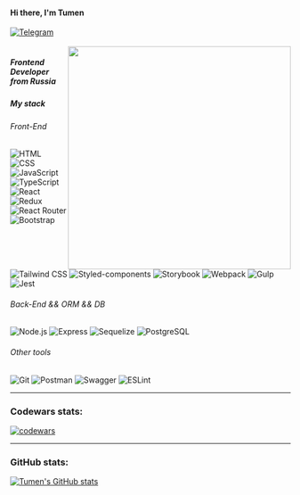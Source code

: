 #### Hi there, I'm Tumen

<div id="socials" align="left">
	<a href="https://t.me/TumenDambaev">
		<img src="https://img.shields.io/badge/Telegram-53B5CA?style=for-the-badge&logo=telegram&logoColor=355981" alt="Telegram"/>
	</a>
</div>
<br>

<img align='right' src="https://media.giphy.com/media/836HiJc7pgzy8iNXCn/giphy.gif" width="400" />

##### Frontend Developer from Russia

##### My stack

###### Front-End
![HTML](https://img.shields.io/badge/HTML5-E34F26.svg?style=flat&amp;logo=HTML5&amp;logoColor=white)
![CSS](https://img.shields.io/badge/CSS3-1572B6.svg?style=flat&amp;logo=CSS3&amp;logoColor=white)
![JavaScript](https://img.shields.io/badge/JavaScript-F7DF1E.svg?style=flat&amp;logo=JavaScript&amp;logoColor=black)
![TypeScript](https://img.shields.io/badge/TypeScript-3178C6.svg?style=flat&amp;logo=TypeScript&amp;logoColor=white)
![React](https://img.shields.io/badge/React-61DAFB.svg?style=flat&amp;logo=React&amp;logoColor=black)
![Redux](https://img.shields.io/badge/Redux-764ABC.svg?style=flat&amp;logo=Redux&amp;logoColor=white)
![React Router](https://img.shields.io/badge/React%20Router-CA4245.svg?style=flat&amp;logo=React-Router&amp;logoColor=white)
![Bootstrap](https://img.shields.io/badge/Bootstrap-7952B3.svg?style=flat&amp;logo=Bootstrap&amp;logoColor=white)
![Tailwind CSS](https://img.shields.io/badge/Tailwind%20CSS-06B6D4.svg?style=flat&amp;logo=Tailwind-CSS&amp;logoColor=white)
![Styled-components](https://img.shields.io/badge/Styled%E2%80%93components-DB7093.svg?style=flat&amp;logo=Styled-components&amp;logoColor=black)
![Storybook](https://img.shields.io/badge/Storybook-FF4785.svg?style=flat&amp;logo=Storybook&amp;logoColor=white)
![Webpack](https://img.shields.io/badge/Webpack-8DD6F9.svg?style=flat&amp;logo=Webpack&amp;logoColor=white)
![Gulp](https://img.shields.io/badge/Gulp-CF4647.svg?style=flat&amp;logo=Gulp&amp;logoColor=white)
![Jest](https://img.shields.io/badge/Jest-C21325.svg?style=flat&amp;logo=Jest&amp;logoColor=white)



###### Back-End && ORM && DB

![Node.js](https://img.shields.io/badge/Node.js-339933.svg?style=flat&amp;logo=Node.js&amp;logoColor=white)
![Express](https://img.shields.io/badge/Express-339933.svg?style=flat&amp;logo=Express&amp;logoColor=000000)
![Sequelize](https://img.shields.io/badge/Sequelize-222222.svg?style=flat&amp;logo=Sequelize&amp;logoColor=61DAFB)
![PostgreSQL](https://img.shields.io/badge/PostgresSQL-DCDCDC.svg?style=flat&amp;logo=PostgreSQL&amp;logoColor=4169E1)

###### Other tools
![Git](https://img.shields.io/badge/Git-F05032.svg?style=flat&amp;logo=Git&amp;logoColor=white)
![Postman](https://img.shields.io/badge/Postman-FF6C37.svg?style=flat&amp;logo=Postman&amp;logoColor=white)
![Swagger](https://img.shields.io/badge/Swagger-85EA2D.svg?style=flat&amp;logo=Swagger&amp;logoColor=white)
![ESLint](https://img.shields.io/badge/ESLint-4B32C3.svg?style=flat&amp;logo=ESLint&amp;logoColor=white)

---
### Codewars stats:
<a href="https://www.codewars.com/" target="blank"><img alt="codewars" src="https://www.codewars.com/users/dtumen/badges/large"></a>

---
### GitHub stats:
[![Tumen's GitHub stats](https://github-readme-stats.vercel.app/api?username=dtumen&hide=issues&count_private=true&show_icons=true&theme=nightowl)](https://github.com/dtumen)


